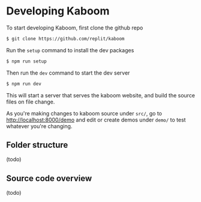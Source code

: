 # Developing Kaboom

To start developing Kaboom, first clone the github repo

```sh
$ git clone https://github.com/replit/kaboom
```

Run the `setup` command to install the dev packages

```sh
$ npm run setup
```

Then run the `dev` command to start the dev server

```sh
$ npm run dev
```

This will start a server that serves the kaboom website, and build the source files on file change.

As you're making changes to kaboom source under `src/`, go to [http://localhost:8000/demo](http://localhost:8000/demo) and edit or create demos under `demo/` to test whatever you're changing.

## Folder structure

(todo)

## Source code overview

(todo)
